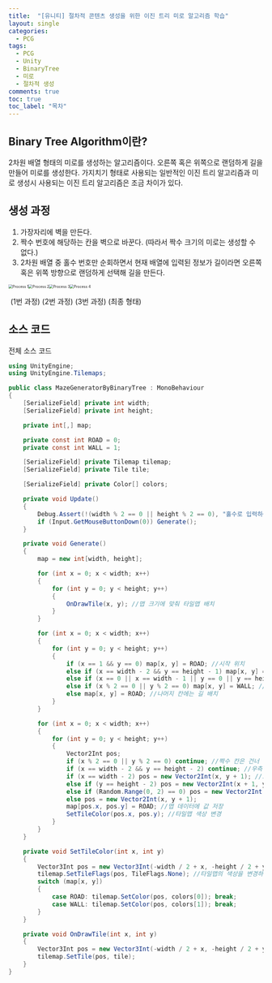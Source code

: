 ```yaml
---
title:  "[유니티] 절차적 콘텐츠 생성을 위한 이진 트리 미로 알고리즘 학습"
layout: single
categories:
  - PCG
tags:
  - PCG
  - Unity
  - BinaryTree
  - 미로
  - 절차적 생성
comments: true
toc: true
toc_label: "목차"
---
```


## Binary Tree Algorithm이란?

2차원 배열 형태의 미로를 생성하는 알고리즘이다. 오른쪽 혹은 위쪽으로 랜덤하게 길을 만들어 미로를 생성한다. 가지치기 형태로 사용되는 일반적인 이진 트리 알고리즘과 미로 생성시 사용되는 이진 트리 알고리즘은 조금 차이가 있다.

 

## 생성 과정

1. 가장자리에 벽을 만든다.
2. 짝수 번호에 해당하는 칸을 벽으로 바꾼다. (따라서 짝수 크기의 미로는 생성할 수 없다.)
3. 2차원 배열 중 홀수 번호만 순회하면서 현재 배열에 입력된 정보가 길이라면 오른쪽 혹은 위쪽 방향으로 랜덤하게 선택해 길을 만든다.



<img src="2021-06-01-BinaryTree/Process 1.PNG" alt="Process 1" style="zoom:50%;" /><img src="2021-06-01-BinaryTree/Process 2.PNG" alt="Process 2" style="zoom:50%;" /><img src="2021-06-01-BinaryTree/Process 3.PNG" alt="Process 3" style="zoom:50%;" /><img src="2021-06-01-BinaryTree/Process 4.PNG" alt="Process 4" style="zoom:50%;" />

​					 (1번 과정) 											  (2번 과정) 											(3번 과정)	 										(최종 형태)



## 소스 코드



전체 소스 코드

```c#
using UnityEngine;
using UnityEngine.Tilemaps;

public class MazeGeneratorByBinaryTree : MonoBehaviour
{
    [SerializeField] private int width;
    [SerializeField] private int height;

    private int[,] map;

    private const int ROAD = 0;
    private const int WALL = 1;

    [SerializeField] private Tilemap tilemap;
    [SerializeField] private Tile tile;

    [SerializeField] private Color[] colors;

    private void Update()
    {
        Debug.Assert(!(width % 2 == 0 || height % 2 == 0), "홀수로 입력하십시오.");
        if (Input.GetMouseButtonDown(0)) Generate();
    }

    private void Generate()
    {
        map = new int[width, height];

        for (int x = 0; x < width; x++)
        {
            for (int y = 0; y < height; y++)
            {
                OnDrawTile(x, y); //맵 크기에 맞춰 타일맵 배치
            }
        }

        for (int x = 0; x < width; x++)
        {
            for (int y = 0; y < height; y++)
            {
                if (x == 1 && y == 0) map[x, y] = ROAD; //시작 위치
                else if (x == width - 2 && y == height - 1) map[x, y] = ROAD; //출구 위치
                else if (x == 0 || x == width - 1 || y == 0 || y == height - 1) map[x, y] = WALL; //가장자리 벽으로 채움
                else if (x % 2 == 0 || y % 2 == 0) map[x, y] = WALL; //짝수 칸 벽으로 채움
                else map[x, y] = ROAD; //나머지 칸에는 길 배치
            }
        }

        for (int x = 0; x < width; x++)
        {
            for (int y = 0; y < height; y++)
            {
                Vector2Int pos;
                if (x % 2 == 0 || y % 2 == 0) continue; //짝수 칸은 건너 뜀
                if (x == width - 2 && y == height - 2) continue; //우측 상단 모서리에 닿으면 길을 생성하지 않음
                if (x == width - 2) pos = new Vector2Int(x, y + 1); //오른쪽 끝에 닿으면 길 생성 방향을 위로 설정
                else if (y == height - 2) pos = new Vector2Int(x + 1, y); //위쪽 끝에 닿으면 길 생성 방향을 오른쪽으로 설정
                else if (Random.Range(0, 2) == 0) pos = new Vector2Int(x + 1, y); //랜덤으로 방향 지정 (위쪽, 오른쪽)
                else pos = new Vector2Int(x, y + 1);
                map[pos.x, pos.y] = ROAD; //맵 데이터에 값 저장
                SetTileColor(pos.x, pos.y); //타일맵 색상 변경
            }
        }
    }

    private void SetTileColor(int x, int y)
    {
        Vector3Int pos = new Vector3Int(-width / 2 + x, -height / 2 + y, 0); //생성 위치를 화면 중앙으로 설정
        tilemap.SetTileFlags(pos, TileFlags.None); //타일맵의 색상을 변경하기 위해 TileFlags값을 None으로 변경
        switch (map[x, y])
        {
            case ROAD: tilemap.SetColor(pos, colors[0]); break;
            case WALL: tilemap.SetColor(pos, colors[1]); break;
        }
    }

    private void OnDrawTile(int x, int y)
    {
        Vector3Int pos = new Vector3Int(-width / 2 + x, -height / 2 + y, 0);
        tilemap.SetTile(pos, tile);
    }
}
```
